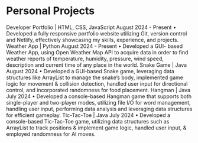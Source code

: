 # Personal Projects

Developer Portfolio | HTML, CSS, JavaScript					           August 2024 - Present
•	Developed a fully responsive portfolio website utilizing Git, version control and Netlify, effectively showcasing my skills, experience, and projects. 
Weather App | Python								           August 2024 - Present
•	Developed a GUI- based Weather App, using Open Weather Map API to acquire data in order to find weather reports of temperature, humidity, pressure, wind speed, description and current time of any place in the world. 
Snake Game | Java									           August 2024
•	Developed a GUI-based Snake game, leveraging data structures like ArrayList to manage the snake’s body, implemented game logic for movement & collision detection, handled user input for directional control, and incorporated randomness for food placement. 
Hangman | Java										                July 2024
•	Developed a console-based Hangman game that supports both single-player and two-player modes, utilizing file I/O for word management, handling user input, performing data analysis and leveraging data structures for efficient gameplay. 
Tic-Tac-Toe | Java									                July 2024
•	Developed a console-based Tic-Tac-Toe game, utilizing data structures such as ArrayList to track positions & implement game logic, handled user input, & employed randomness for AI moves. 

